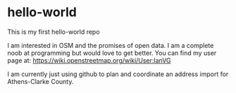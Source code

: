 # hello-world
This is my first hello-world repo

I am interested in OSM and the promises of open data. I am a complete noob at programming but would love to get better. You can find my user page at: https://wiki.openstreetmap.org/wiki/User:IanVG

I am currently just using github to plan and coordinate an address import for Athens-Clarke County.
